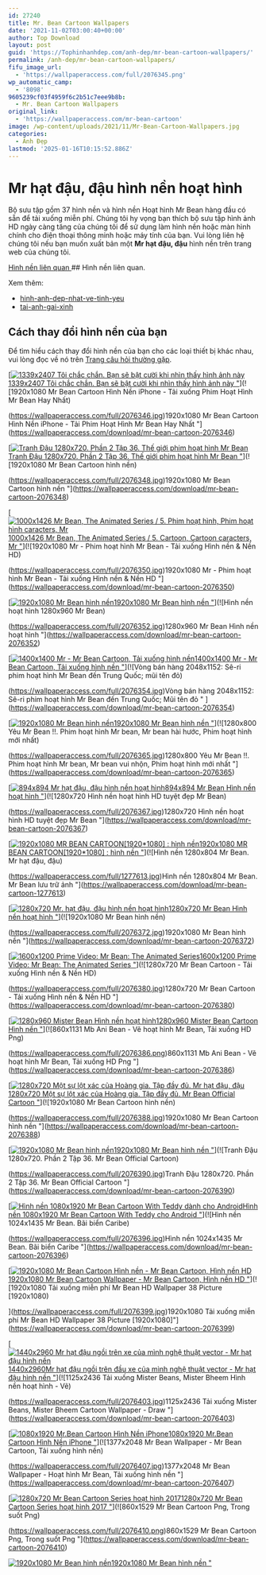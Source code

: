 ```yaml
---
id: 27240
title: Mr. Bean Cartoon Wallpapers
date: '2021-11-02T03:00:40+00:00'
author: Top Download
layout: post
guid: 'https://Tophinhanhdep.com/anh-dep/mr-bean-cartoon-wallpapers/'
permalink: /anh-dep/mr-bean-cartoon-wallpapers/
fifu_image_url:
  - 'https://wallpaperaccess.com/full/2076345.png'
wp_automatic_camp:
  - '8098'
9605239cf03f4959f6c2b51c7eee9b8b:
  - Mr. Bean Cartoon Wallpapers
original_link:
  - 'https://wallpaperaccess.com/mr-bean-cartoon'
image: /wp-content/uploads/2021/11/Mr-Bean-Cartoon-Wallpapers.jpg
categories:
  - Ảnh Đẹp
lastmod: '2025-01-16T10:15:52.886Z'
---
```

# Mr hạt đậu, đậu hình nền hoạt hình

Bộ sưu tập gồm 37 hình nền và hình nền Hoạt hình Mr Bean hàng đầu có sẵn để tải xuống miễn phí. Chúng tôi hy vọng bạn thích bộ sưu tập hình ảnh HD ngày càng tăng của chúng tôi để sử dụng làm hình nền hoặc màn hình chính cho điện thoại thông minh hoặc máy tính của bạn. Vui lòng liên hệ chúng tôi nếu bạn muốn xuất bản một **Mr hạt đậu, đậu** hình nền trên trang web của chúng tôi.

[Hình nền liên quan ](#related) ## Hình nền liên quan.

   
 Xem thêm:

   
- [hinh-anh-dep-nhat-ve-tinh-yeu](https://tophinhanhdep.com/anh-tinh-yeu/hinh-anh-dep-nhat-ve-tinh-yeu/)
- [tai-anh-gai-xinh](https://tophinhanhdep.com/gai-xinh/tai-anh-gai-xinh/)

## Cách thay đổi hình nền của bạn

Để tìm hiểu cách thay đổi hình nền của bạn cho các loại thiết bị khác nhau, vui lòng đọc về nó trên [Trang câu hỏi thường gặp](https://tophinhanhdep.com/faq/).

  
[[![1339x2407 Tôi chắc chắn. Bạn sẽ bật cười khi nhìn thấy hình ảnh này](https://wallpaperaccess.com/full/2076345.png)1339x2407 Tôi chắc chắn. Bạn sẽ bật cười khi nhìn thấy hình ảnh này "](https://wallpaperaccess.com/download/mr-bean-cartoon-2076345)](![1920x1080 Mr Bean Cartoon Hình Nền iPhone - Tải xuống Phim Hoạt Hình Mr Bean Hay Nhất)

(https://wallpaperaccess.com/full/2076346.jpg)1920x1080 Mr Bean Cartoon Hình Nền iPhone - Tải Phim Hoạt Hình Mr Bean Hay Nhất "](https://wallpaperaccess.com/download/mr-bean-cartoon-2076346)

[[![Tranh Đậu 1280x720.  Phần 2 Tập 36. Thế giới phim hoạt hình Mr Bean](https://wallpaperaccess.com/full/2076347.jpg)Tranh Đậu 1280x720. Phần 2 Tập 36. Thế giới phim hoạt hình Mr Bean "](https://wallpaperaccess.com/download/mr-bean-cartoon-2076347)](![1920x1080 Mr Bean Cartoon hình nền)

(https://wallpaperaccess.com/full/2076348.jpg)1920x1080 Mr Bean Cartoon hình nền "](https://wallpaperaccess.com/download/mr-bean-cartoon-2076348)

[[![1000x1426 Mr Bean, The Animated Series / 5.  Phim hoạt hình, Phim hoạt hình caracters, Mr](https://wallpaperaccess.com/full/2076349.jpg)1000x1426 Mr Bean, The Animated Series / 5. Cartoon, Cartoon caracters, Mr "](https://wallpaperaccess.com/download/mr-bean-cartoon-2076349)](![1920x1080 Mr - Phim hoạt hình Mr Bean - Tải xuống Hình nền & Nền HD)

(https://wallpaperaccess.com/full/2076350.jpg)1920x1080 Mr - Phim hoạt hình Mr Bean - Tải xuống Hình nền &amp; Nền HD "](https://wallpaperaccess.com/download/mr-bean-cartoon-2076350)

[[![1920x1080 Mr Bean hình nền](https://wallpaperaccess.com/full/1907050.jpg)1920x1080 Mr Bean hình nền "](https://wallpaperaccess.com/download/mr-bean-cartoon-1907050)](![Hình nền hoạt hình 1280x960 Mr Bean)

(https://wallpaperaccess.com/full/2076352.jpg)1280x960 Mr Bean Hình nền hoạt hình "](https://wallpaperaccess.com/download/mr-bean-cartoon-2076352)

[[![1400x1400 Mr - Mr Bean Cartoon, Tải xuống hình nền](https://wallpaperaccess.com/full/2076353.jpg)1400x1400 Mr - Mr Bean Cartoon, Tải xuống hình nền "](https://wallpaperaccess.com/download/mr-bean-cartoon-2076353)](![Vòng bán hàng 2048x1152: Sê-ri phim hoạt hình Mr Bean đến Trung Quốc;  mũi tên đỏ)

(https://wallpaperaccess.com/full/2076354.jpg)Vòng bán hàng 2048x1152: Sê-ri phim hoạt hình Mr Bean đến Trung Quốc; Mũi tên đỏ " ](https://wallpaperaccess.com/download/mr-bean-cartoon-2076354)

[[![1920x1080 Mr Bean hình nền](https://wallpaperaccess.com/full/2076362.jpg)1920x1080 Mr Bean hình nền "](https://wallpaperaccess.com/download/mr-bean-cartoon-2076362)](![1280x800 Yêu Mr Bean !!.  Phim hoạt hình Mr bean, Mr bean hài hước, Phim hoạt hình mới nhất)

(https://wallpaperaccess.com/full/2076365.jpg)1280x800 Yêu Mr Bean !!. Phim hoạt hình Mr bean, Mr bean vui nhộn, Phim hoạt hình mới nhất "](https://wallpaperaccess.com/download/mr-bean-cartoon-2076365)

[[![894x894 Mr hạt đậu, đậu hình nền hoạt hình](https://wallpaperaccess.com/full/1906969.jpg)894x894 Mr Bean Hình nền hoạt hình "](https://wallpaperaccess.com/download/mr-bean-cartoon-1906969)](![1280x720 Hình nền hoạt hình HD tuyệt đẹp Mr Bean)

(https://wallpaperaccess.com/full/2076367.jpg)1280x720 Hình nền hoạt hình HD tuyệt đẹp Mr Bean "](https://wallpaperaccess.com/download/mr-bean-cartoon-2076367)

[[![1920x1080 MR BEAN CARTOON[1920*1080] : hình nền](https://wallpaperaccess.com/full/2076368.jpg)1920x1080 MR BEAN CARTOON\[1920\*1080\] : hình nền "](https://wallpaperaccess.com/download/mr-bean-cartoon-2076368)](![Hình nền 1280x804 Mr Bean.  Mr hạt đậu, đậu)

(https://wallpaperaccess.com/full/1277613.jpg)Hình nền 1280x804 Mr Bean. Mr Bean lưu trữ ảnh "](https://wallpaperaccess.com/download/mr-bean-cartoon-1277613)

[[![1280x720 Mr. hạt đậu, đậu hình nền hoạt hình](https://wallpaperaccess.com/full/2076371.jpg)1280x720 Mr Bean Hình nền hoạt hình "](https://wallpaperaccess.com/download/mr-bean-cartoon-2076371)](![1920x1080 Mr Bean hình nền)

(https://wallpaperaccess.com/full/2076372.jpg)1920x1080 Mr Bean hình nền "](https://wallpaperaccess.com/download/mr-bean-cartoon-2076372)

[[![1600x1200 Prime Video: Mr Bean: The Animated Series](https://wallpaperaccess.com/full/2076373.jpg)1600x1200 Prime Video: Mr Bean: The Animated Series "](https://wallpaperaccess.com/download/mr-bean-cartoon-2076373)](![1280x720 Mr Bean Cartoon - Tải xuống Hình nền & Nền HD)

(https://wallpaperaccess.com/full/2076380.jpg)1280x720 Mr Bean Cartoon - Tải xuống Hình nền &amp; Nền HD "](https://wallpaperaccess.com/download/mr-bean-cartoon-2076380)

[[![1280x960 Mister Bean Hình nền hoạt hình](https://wallpaperaccess.com/full/2076382.jpg)1280x960 Mister Bean Cartoon Hình nền "](https://wallpaperaccess.com/download/mr-bean-cartoon-2076382)](![860x1131 Mb Ani Bean - Vẽ hoạt hình Mr Bean, Tải xuống HD Png)

(https://wallpaperaccess.com/full/2076386.png)860x1131 Mb Ani Bean - Vẽ hoạt hình Mr Bean, Tải xuống HD Png "](https://wallpaperaccess.com/download/mr-bean-cartoon-2076386)

[[![1280x720 Một sự lột xác của Hoàng gia.  Tập đầy đủ.  Mr hạt đậu, đậu](https://wallpaperaccess.com/full/1198165.jpg)1280x720 Một sự lột xác của Hoàng gia. Tập đầy đủ. Mr Bean Official Cartoon "](https://wallpaperaccess.com/download/mr-bean-cartoon-1198165)](![1920x1080 Mr Bean Cartoon hình nền)

(https://wallpaperaccess.com/full/2076388.jpg)1920x1080 Mr Bean Cartoon hình nền "](https://wallpaperaccess.com/download/mr-bean-cartoon-2076388)

[[![1920x1080 Mr Bean hình nền](https://wallpaperaccess.com/full/2076389.jpg)1920x1080 Mr Bean hình nền "](https://wallpaperaccess.com/download/mr-bean-cartoon-2076389)](![Tranh Đậu 1280x720.  Phần 2 Tập 36. Mr Bean Official Cartoon)

(https://wallpaperaccess.com/full/2076390.jpg)Tranh Đậu 1280x720. Phần 2 Tập 36. Mr Bean Official Cartoon "](https://wallpaperaccess.com/download/mr-bean-cartoon-2076390)

[[![Hình nền 1080x1920 Mr Bean Cartoon With Teddy dành cho Android](https://wallpaperaccess.com/full/2076392.jpg)Hình nền 1080x1920 Mr Bean Cartoon With Teddy cho Android "](https://wallpaperaccess.com/download/mr-bean-cartoon-2076392)](![Hình nền 1024x1435 Mr Bean.  Bãi biển Caribe)

(https://wallpaperaccess.com/full/2076396.jpg)Hình nền 1024x1435 Mr Bean. Bãi biển Caribe "](https://wallpaperaccess.com/download/mr-bean-cartoon-2076396)

[[![1920x1080 Mr Bean Cartoon Hình nền - Mr Bean Cartoon, Hình nền HD](https://wallpaperaccess.com/full/2076397.jpg)1920x1080 Mr Bean Cartoon Wallpaper - Mr Bean Cartoon, Hình nền HD "](https://wallpaperaccess.com/download/mr-bean-cartoon-2076397)](![1920x1080 Tải xuống miễn phí Mr Bean HD Wallpaper 38 Picture [1920x1080)

](https://wallpaperaccess.com/full/2076399.jpg)1920x1080 Tải xuống miễn phí Mr Bean HD Wallpaper 38 Picture \[1920x1080\]"](https://wallpaperaccess.com/download/mr-bean-cartoon-2076399)

[[![1440x2960 ​​Mr hạt đậu ngồi trên xe của mình nghệ thuật vector - Mr hạt đậu hình nền](https://wallpaperaccess.com/full/2076401.jpg)1440x2960 ​​Mr hạt đậu ngồi trên đầu xe của mình nghệ thuật vector - Mr hạt đậu hình nền "](https://wallpaperaccess.com/download/mr-bean-cartoon-2076401)](![1125x2436 Tải xuống Mister Beans, Mister Bheem Hình nền hoạt hình - Vẽ)

(https://wallpaperaccess.com/full/2076403.jpg)1125x2436 Tải xuống Mister Beans, Mister Bheem Cartoon Wallpaper - Draw "](https://wallpaperaccess.com/download/mr-bean-cartoon-2076403)

[[![1080x1920 Mr.Bean Cartoon Hình Nền iPhone](https://wallpaperaccess.com/full/2076404.jpg)1080x1920 Mr.Bean Cartoon Hình Nền iPhone "](https://wallpaperaccess.com/download/mr-bean-cartoon-2076404)](![1377x2048 Mr Bean Wallpaper - Mr Bean Cartoon, Tải xuống hình nền)

(https://wallpaperaccess.com/full/2076407.jpg)1377x2048 Mr Bean Wallpaper - Hoạt hình Mr Bean, Tải xuống hình nền "](https://wallpaperaccess.com/download/mr-bean-cartoon-2076407)

[[![1280x720 Mr Bean Cartoon Series hoạt hình 2017](https://wallpaperaccess.com/full/2076409.jpg)1280x720 Mr Bean Cartoon Series hoạt hình 2017 "](https://wallpaperaccess.com/download/mr-bean-cartoon-2076409)](![860x1529 Mr Bean Cartoon Png, Trong suốt Png)

(https://wallpaperaccess.com/full/2076410.png)860x1529 Mr Bean Cartoon Png, Trong suốt Png "](https://wallpaperaccess.com/download/mr-bean-cartoon-2076410)

[![1920x1080 Mr Bean hình nền](https://wallpaperaccess.com/full/2076412.jpg)1920x1080 Mr Bean hình nền "](https://wallpaperaccess.com/download/mr-bean-cartoon-2076412)
